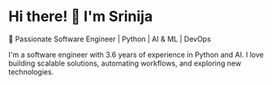 # Hi there! 👋 I'm Srinija
🚀 Passionate Software Engineer | Python | AI & ML | DevOps  

I'm a software engineer with 3.6 years of experience in Python and AI. I love building scalable solutions, automating workflows, and exploring new technologies.  
